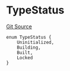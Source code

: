 # TypeStatus
[Git Source](https://github.com/metacontract/mc/blob/main/src/devkit/Flattened.sol)


```solidity
enum TypeStatus {
    Uninitialized,
    Building,
    Built,
    Locked
}
```

